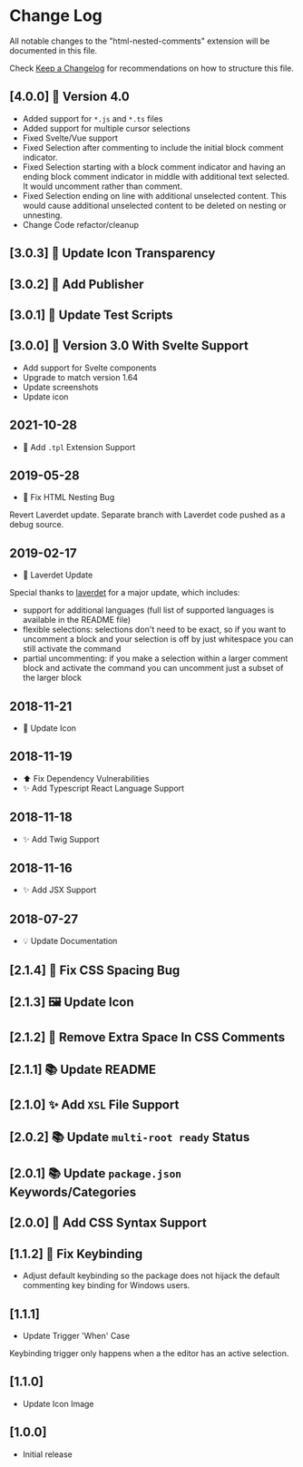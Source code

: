 # Change Log

All notable changes to the "html-nested-comments" extension will be documented in this file.

Check [Keep a Changelog](http://keepachangelog.com/) for recommendations on how to structure this file.

## [4.0.0] 🔖 Version 4.0

- Added support for `*.js` and `*.ts` files
- Added support for multiple cursor selections
- Fixed Svelte/Vue support
- Fixed Selection after commenting to include the initial block comment indicator. 
- Fixed Selection starting with a block comment indicator and having an ending block comment indicator in middle with additional text selected. It would uncomment rather than comment.
- Fixed Selection ending on line with additional unselected content. This would cause additional unselected content to be deleted on nesting or unnesting. 
- Change Code refactor/cleanup
  
## [3.0.3] 💄 Update Icon Transparency

## [3.0.2] 🔧 Add Publisher

## [3.0.1] 🔧 Update Test Scripts

## [3.0.0] 🔖 Version 3.0 With Svelte Support

- Add support for Svelte components
- Upgrade to match version 1.64
- Update screenshots
- Update icon

## 2021-10-28

- 🔧 Add `.tpl` Extension Support

## 2019-05-28

- 🐛 Fix HTML Nesting Bug

Revert Laverdet update. Separate branch with Laverdet code pushed as a debug source.

## 2019-02-17

- 🚀 Laverdet Update

Special thanks to [laverdet](https://github.com/laverdet) for a major update, which includes:

- support for additional languages (full list of supported languages is available in the README file)
- flexible selections: selections don't need to be exact, so if you want to uncomment a block and your selection is off by just whitespace you can still activate the command
- partial uncommenting: if you make a selection within a larger comment block and activate the command you can uncomment just a subset of the larger block

## 2018-11-21

- 💄 Update Icon

## 2018-11-19

- ⬆️ Fix Dependency Vulnerabilities
- ✨ Add Typescript React Language Support

## 2018-11-18

- ✨ Add Twig Support

## 2018-11-16

- ✨ Add JSX Support

## 2018-07-27

- 💡 Update Documentation

## [2.1.4] 🐛 Fix CSS Spacing Bug

## [2.1.3] 🖼️ Update Icon

## [2.1.2] 🎨 Remove Extra Space In CSS Comments

## [2.1.1] 📚 Update README

## [2.1.0] ✨ Add `XSL` File Support

## [2.0.2] 📚 Update `multi-root ready` Status

## [2.0.1] 📚 Update `package.json` Keywords/Categories

## [2.0.0] 🔧 Add CSS Syntax Support

## [1.1.2] 🔧 Fix Keybinding

- Adjust default keybinding so the package does not hijack the default commenting key binding for Windows users.

## [1.1.1]

- Update Trigger 'When' Case

Keybinding trigger only happens when a the editor has an active selection.

## [1.1.0]

- Update Icon Image

## [1.0.0]

- Initial release